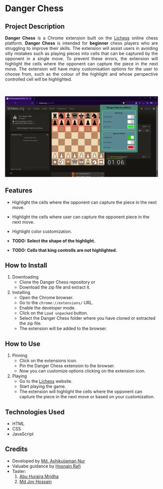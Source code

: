 # Danger Chess

## Project Description
<div style="text-align: justify;"><b>Danger Chess</b> is a Chrome extension built on the <a href="https://lichess.org">Lichess</a> online chess platform. <b>Danger Chess</b> is intended for <b>beginner</b> chess players who are struggling to improve their skills. The extension will assist users in avoiding silly mistakes such as playing pieces into cells that can be captured by the opponent in a single move. To prevent these errors, the extension will highlight the cells where the opponent can capture the piece in the next move. The extension will have many customisation options for the user to choose from, such as the colour of the highlight and whose perspective controlled cell will be highlighted.<br><br><br></div>

![gif](DangerChessDemo.gif)

## Features

- Highlight the cells where the opponent can capture the piece in the next move.

- Highlight the cells where user can capture the opponent piece in the next move.

- Highlight color customization.

- <b>TODO: Select the shape of the highlight.</b>

- <b>TODO: Cells that king controlls are not highlighted.</b>


## How to Install
1. Downloading
    - Clone the Danger Chess repository or
    - Download the zip file and extract it.
2. Installing
    - Open the Chrome browser.
    - Go to the `chrome://extensions/` URL.
    - Enable the developer mode.
    - Click on the `Load unpacked` button.
    - Select the Danger Chess folder where you have cloned or extracted the zip file.
    - The extension will be added to the browser.

## How to Use
1. Pinning 
    - Click on the extensions icon.
    - Pin the Danger Chess extension to the browser.
    - Now you can customize options clicking on the extension icon.
2. Playing
    - Go to the [Lichess](https://lichess.org/) website.
    - Start playing the game.
    - The extension will highlight the cells where the opponent can capture the piece in the next move or based on your customization.

## Technologies Used
- HTML
- CSS
- JavaScript

## Credits
- Developed by [Md. Ashikujjaman Nur](https://www.linkedin.com/in/ashikujjaman-nur-417999196/)
- Valuabe guidance by [Hosnain Rafi](https://www.linkedin.com/in/hosnain-rafi1/)
- Taster:
    1. [Abu Huraira Mridha](https://www.linkedin.com/in/abu-huraira-mridha-ba2ba4184/)
    2. [Md Joy Hossain](https://www.linkedin.com/in/md-joy-hossain-aabba128b/)

